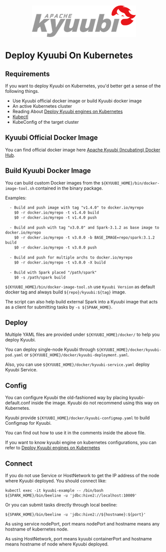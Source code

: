 <!--
 - Licensed to the Apache Software Foundation (ASF) under one or more
 - contributor license agreements.  See the NOTICE file distributed with
 - this work for additional information regarding copyright ownership.
 - The ASF licenses this file to You under the Apache License, Version 2.0
 - (the "License"); you may not use this file except in compliance with
 - the License.  You may obtain a copy of the License at
 -
 -   http://www.apache.org/licenses/LICENSE-2.0
 -
 - Unless required by applicable law or agreed to in writing, software
 - distributed under the License is distributed on an "AS IS" BASIS,
 - WITHOUT WARRANTIES OR CONDITIONS OF ANY KIND, either express or implied.
 - See the License for the specific language governing permissions and
 - limitations under the License.
 -->

<div align=center>

![](../imgs/kyuubi_logo.png)

</div>

# Deploy Kyuubi On Kubernetes

## Requirements

If you want to deploy Kyuubi on Kubernetes, you'd better get a sense of the following things.

* Use Kyuubi official docker image or build Kyuubi docker image
* An active Kubernetes cluster
* Reading About [Deploy Kyuubi engines on Kubernetes](https://kyuubi.readthedocs.io/en/latest/deployment/egine_on_kubernetes.html)
* [Kubectl](https://kubernetes.io/docs/reference/kubectl/overview/)
* KubeConfig of the target cluster

## Kyuubi Official Docker Image 

You can find official docker image here [Apache Kyuubi (Incubating) Docker Hub](https://registry.hub.docker.com/r/apache/kyuubi).

## Build Kyuubi Docker Image

You can build custom Docker images from the `${KYUUBI_HOME}/bin/docker-image-tool.sh` contained in the binary package.

Examples:
```shell
  - Build and push image with tag "v1.4.0" to docker.io/myrepo
    $0 -r docker.io/myrepo -t v1.4.0 build
    $0 -r docker.io/myrepo -t v1.4.0 push

  - Build and push with tag "v3.0.0" and Spark-3.1.2 as base image to docker.io/myrepo
    $0 -r docker.io/myrepo -t v3.0.0 -b BASE_IMAGE=repo/spark:3.1.2 build
    $0 -r docker.io/myrepo -t v3.0.0 push

  - Build and push for multiple archs to docker.io/myrepo
    $0 -r docker.io/myrepo -t v3.0.0 -X build

  - Build with Spark placed "/path/spark"
    $0 -s /path/spark build
```

`${KYUUBI_HOME}/bin/docker-image-tool.sh` use `Kyuubi Version` as default docker tag and always build `${repo}/kyuubi:${tag}` image.

The script can also help build external Spark into a Kyuubi image that acts as a client for submitting tasks by `-s ${SPAAK_HOME}`.

## Deploy

Multiple YAML files are provided under `${KYUUBI_HOME}/docker/` to help you deploy Kyuubi.

You can deploy single-node Kyuubi through `${KYUUBI_HOME}/docker/kyuubi-pod.yaml` or `${KYUUBI_HOME}/docker/kyuubi-deployment.yaml`.

Also, you can use `${KYUUBI_HOME}/docker/kyuubi-service.yaml` deploy Kyuubi Service.

## Config

You can configure Kyuubi the old-fashioned way by placing kyuubi-default.conf inside the image. Kyuubi do not recommend using this way on Kubernetes.

Kyuubi provide `${KYUUBI_HOME}/docker/kyuubi-configmap.yaml` to build Configmap for Kyuubi.

You can find out how to use it in the comments inside the above file.

If you want to know kyuubi engine on kubernetes configurations, you can refer to [Deploy Kyuubi engines on Kubernetes](https://kyuubi.readthedocs.io/en/latest/deployment/egine_on_kubernetes.html)

## Connect

If you do not use Service or HostNetwork to get the IP address of the node where Kyuubi deployed.
You should connect like:
```shell
kubectl exec -it kyuubi-example -- /bin/bash
${SPARK_HOME}/bin/beeline -u 'jdbc:hive2://localhost:10009'
```

Or you can submit tasks directly through local beeline:
```shell
${SPARK_HOME}/bin/beeline -u 'jdbc:hive2://${hostname}:${port}'
```
As using service nodePort, port means nodePort and hostname means any hostname of kubernetes node.

As using HostNetwork, port means kyuubi containerPort and hostname means hostname of node where Kyuubi deployed.